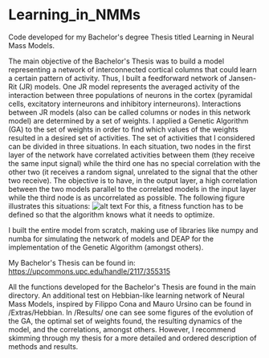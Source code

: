 # Learning_in_NMMs
Code developed for my Bachelor's degree Thesis titled Learning in Neural Mass Models.

The main objective of the Bachelor's Thesis was to build a model representing a network of interconnected cortical columns that could learn a certain pattern of activity. Thus, I built a feedforward network of Jansen-Rit (JR) models. 
One JR model represents the averaged activity of the interaction between three populations of neurons in the cortex (pyramidal cells, excitatory interneurons and inhibitory interneurons). 
Interactions between JR models (also can be called columns or nodes in this network model) are determined by a set of weights. I applied a Genetic Algorithm (GA) to the set of weights in order to find which values of the weights resulted in a desired set of activities.
The set of activities that I considered can be divided in three situations. In each situation, two nodes in the first layer of the network have correlated activities between them (they receive the same input signal) while the third one has no special correlation with the other two (it receives a random signal, unrelated to the signal that the other two receive). The objective is to have, in the output layer, a high correlation between the two models parallel to the correlated models in the input layer while the third node is as uncorrelated as possible. The following figure illustrates this situations:
![alt text](https://github.com/davidaquilue/Learning_in_NMMs/Results/situations.png?raw=true)
For this, a fitness function has to be defined so that the algorithm knows what it needs to optimize.

I built the entire model from scratch, making use of libraries like numpy and numba for simulating the network of models and DEAP for the implementation of the Genetic Algorithm (amongst others).

My Bachelor's Thesis can be found in:
https://upcommons.upc.edu/handle/2117/355315

All the functions developed for the Bachelor's Thesis are found in the main directory. An additional test on Hebbian-like learning network of Neural Mass Models, inspired by Filippo Cona and Mauro Ursino can be found in /Extras/Hebbian. In /Results/ one can see some figures of the evolution of the GA, the optimal set of weights found, the resulting dynamics of the model, and the correlations, amongst others. However, I recommend skimming through my thesis for a more detailed and ordered description of methods and results.
